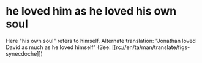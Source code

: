 # he loved him as he loved his own soul

Here "his own soul" refers to himself. Alternate translation: "Jonathan loved David as much as he loved himself" (See: [[rc://en/ta/man/translate/figs-synecdoche]])


